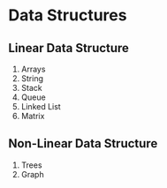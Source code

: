 # Data Structures

## Linear Data Structure

1. Arrays
2. String
3. Stack
4. Queue
5. Linked List
6. Matrix

## Non-Linear Data Structure

1. Trees
2. Graph
